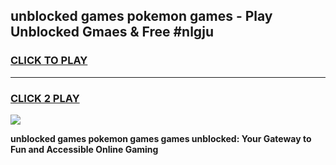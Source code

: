 
## unblocked games pokemon games - Play Unblocked Gmaes & Free #nlgju
<h3>
<a href="https://premium.freeplayer.one?title=unblocked_games_pokemon_games&ref=03M">CLICK TO PLAY</a></h3>
<hr>

<h3>
<a href="https://premium.freeplayer.one?title=unblocked_games_pokemon_games&ref=03M">CLICK 2 PLAY</a>
  
</h3>

<a href="https://premium.freeplayer.one?title=unblocked_games_pokemon_games&ref=03M"><img src="https://clearcache.store/games.png"></a>


**unblocked games pokemon games games unblocked: Your Gateway to Fun and Accessible Online Gaming**
